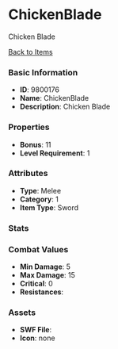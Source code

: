 # ChickenBlade

Chicken Blade

[Back to Items](../items.md)

### Basic Information

- **ID**: 9800176
- **Name**: ChickenBlade
- **Description**: Chicken Blade

### Properties

- **Bonus**: 11
- **Level Requirement**: 1

### Attributes

- **Type**: Melee     
- **Category**: 1
- **Item Type**: Sword

### Stats


### Combat Values

- **Min Damage**: 5
- **Max Damage**: 15
- **Critical**: 0
- **Resistances**: 

### Assets

- **SWF File**: 
- **Icon**: none

